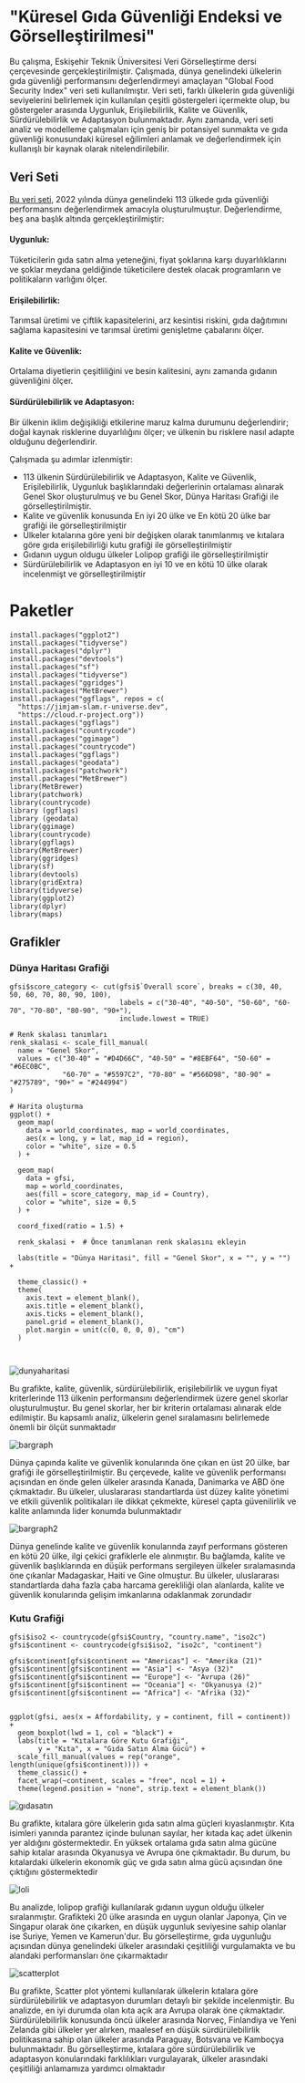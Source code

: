 # "Küresel Gıda Güvenliği Endeksi ve Görselleştirilmesi"

Bu çalışma, Eskişehir Teknik Üniversitesi Veri Görselleştirme dersi çerçevesinde gerçekleştirilmiştir. Çalışmada, dünya genelindeki ülkelerin gıda güvenliği performansını değerlendirmeyi amaçlayan "Global Food Security Index" veri seti kullanılmıştır. Veri seti, farklı ülkelerin gıda güvenliği seviyelerini belirlemek için kullanılan çeşitli göstergeleri içermekte olup, bu göstergeler arasında Uygunluk, Erişilebilirlik, Kalite ve Güvenlik, Sürdürülebilirlik ve Adaptasyon bulunmaktadır. Aynı zamanda, veri seti analiz ve modelleme çalışmaları için geniş bir potansiyel sunmakta ve gıda güvenliği konusundaki küresel eğilimleri anlamak ve değerlendirmek için kullanışlı bir kaynak olarak nitelendirilebilir. 



## Veri Seti

[Bu veri seti](https://impact.economist.com/sustainability/project/food-security-index/), 2022 yılında dünya genelindeki 113 ülkede gıda güvenliği performansını değerlendirmek amacıyla oluşturulmuştur. Değerlendirme, beş ana başlık altında gerçekleştirilmiştir:

#### Uygunluk: 
Tüketicilerin gıda satın alma yeteneğini, fiyat şoklarına karşı duyarlılıklarını ve şoklar meydana geldiğinde tüketicilere destek olacak programların ve politikaların varlığını ölçer.

#### Erişilebilirlik: 
Tarımsal üretimi ve çiftlik kapasitelerini, arz kesintisi riskini, gıda dağıtımını sağlama kapasitesini ve tarımsal üretimi genişletme çabalarını ölçer.

#### Kalite ve Güvenlik:
Ortalama diyetlerin çeşitliliğini ve besin kalitesini, aynı zamanda gıdanın güvenliğini ölçer.

#### Sürdürülebilirlik ve Adaptasyon: 
Bir ülkenin iklim değişikliği etkilerine maruz kalma durumunu değerlendirir; doğal kaynak risklerine duyarlılığını ölçer; ve ülkenin bu risklere nasıl adapte olduğunu değerlendirir.

Çalışmada şu adımlar izlenmiştir:


- 113 ülkenin Sürdürülebilirlik ve Adaptasyon, Kalite ve Güvenlik, Erişilebilirlik, Uygunluk başlıklarındaki değerlerinin ortalaması alınarak Genel Skor oluşturulmuş ve bu Genel Skor, Dünya Haritası Grafiği ile görselleştirilmiştir.
- Kalite ve güvenlik konusunda En iyi 20 ülke ve En kötü 20 ülke bar grafiği ile görselleştirilmiştir
- Ülkeler kıtalarına göre yeni bir değişken olarak tanımlanmış ve kıtalara göre gıda erişilebilirliği kutu grafiği ile görselleştirilmiştir
- Gıdanın uygun oldugu ülkeler Lolipop grafiği ile görselleştirilmiştir
- Sürdürülebilirlik ve Adaptasyon en iyi 10 ve en kötü 10 ülke olarak incelenmişt ve görselleştirilmiştir


# Paketler
```{r, message=FALSE, warning=FALSE}
install.packages("ggplot2")
install.packages("tidyverse")
install.packages("dplyr")
install.packages("devtools")
install.packages("sf")
install.packages("tidyverse")
install.packages("ggridges")
install.packages("MetBrewer")
install.packages("ggflags", repos = c(
  "https://jimjam-slam.r-universe.dev",
  "https://cloud.r-project.org"))
install.packages("ggflags")
install.packages("countrycode")
install.packages("ggimage")
install.packages("countrycode")
install.packages("ggflags")
install.packages("geodata")
install.packages("patchwork")
install.packages("MetBrewer")
library(MetBrewer)
library(patchwork)
library(countrycode)
library (ggflags)
library (geodata)
library(ggimage)
library(countrycode)
library(ggflags)
library(MetBrewer)
library(ggridges)
library(sf)
library(devtools)
library(gridExtra)
library(tidyverse)
library(ggplot2)
library(dplyr)
library(maps)
```
## Grafikler

### Dünya Haritası Grafiği
```
gfsi$score_category <- cut(gfsi$`Overall score`, breaks = c(30, 40, 50, 60, 70, 80, 90, 100),
                           labels = c("30-40", "40-50", "50-60", "60-70", "70-80", "80-90", "90+"),
                           include.lowest = TRUE)

# Renk skalası tanımları
renk_skalasi <- scale_fill_manual(
  name = "Genel Skor",
  values = c("30-40" = "#D4D66C", "40-50" = "#8EBF64", "50-60" = "#6EC0BC", 
             "60-70" = "#5597C2", "70-80" = "#566D98", "80-90" = "#275789", "90+" = "#244994")
)

# Harita oluşturma
ggplot() +
  geom_map(
    data = world_coordinates, map = world_coordinates,
    aes(x = long, y = lat, map_id = region),
    color = "white", size = 0.5
  ) +
  
  geom_map(
    data = gfsi,
    map = world_coordinates,
    aes(fill = score_category, map_id = Country), 
    color = "white", size = 0.5
  ) +
  
  coord_fixed(ratio = 1.5) +
  
  renk_skalasi +  # Önce tanımlanan renk skalasını ekleyin
  
  labs(title = "Dünya Haritasi", fill = "Genel Skor", x = "", y = "") +
  
  theme_classic() +
  theme(
    axis.text = element_blank(),
    axis.title = element_blank(),
    axis.ticks = element_blank(),
    panel.grid = element_blank(),
    plot.margin = unit(c(0, 0, 0, 0), "cm")
  )



```
![dunyaharitasi](https://github.com/berkaycayan/Global-Food-Security-Index-Data-Visualization/assets/130244458/0c4fbe29-5eda-4650-80cd-4ba4330f0611)

Bu grafikte, kalite, güvenlik, sürdürülebilirlik, erişilebilirlik ve uygun fiyat kriterlerinde 113 ülkenin performansını değerlendirmek üzere genel skorlar oluşturulmuştur. Bu genel skorlar, her bir kriterin ortalaması alınarak elde edilmiştir. Bu kapsamlı analiz, ülkelerin genel sıralamasını belirlemede önemli bir ölçüt sunmaktadır 

![bargraph](https://github.com/berkaycayan/Global-Food-Security-Index-Data-Visualization/assets/130244458/1a1aacb5-0485-4dfa-8cd7-2df7300162e8)

Dünya çapında kalite ve güvenlik konularında öne çıkan en üst 20 ülke, bar grafiği ile görselleştirilmiştir. Bu çerçevede, kalite ve güvenlik performansı açısından en önde gelen ülkeler arasında Kanada, Danimarka ve ABD öne çıkmaktadır. Bu ülkeler, uluslararası standartlarda üst düzey kalite yönetimi ve etkili güvenlik politikaları ile dikkat çekmekte, küresel çapta güvenilirlik ve kalite anlamında lider konumda bulunmaktadır

![bargraph2](https://github.com/berkaycayan/Global-Food-Security-Index-Data-Visualization/assets/130244458/9e13fb33-803b-4572-b1f8-786f040b8e81)

Dünya genelinde kalite ve güvenlik konularında zayıf performans gösteren en kötü 20 ülke, ilgi çekici grafiklerle ele alınmıştır. Bu bağlamda, kalite ve güvenlik başlıklarında en düşük performans sergileyen ülkeler sıralamasında öne çıkanlar Madagaskar, Haiti ve Gine olmuştur. Bu ülkeler, uluslararası standartlarda daha fazla çaba harcama gerekliliği olan alanlarda, kalite ve güvenlik konularında gelişim imkanlarına odaklanmak zorundadır

### Kutu Grafiği
```{r}
gfsi$iso2 <- countrycode(gfsi$Country, "country.name", "iso2c")
gfsi$continent <- countrycode(gfsi$iso2, "iso2c", "continent")

gfsi$continent[gfsi$continent == "Americas"] <- "Amerika (21)"
gfsi$continent[gfsi$continent == "Asia"] <- "Asya (32)"
gfsi$continent[gfsi$continent == "Europe"] <- "Avrupa (26)"
gfsi$continent[gfsi$continent == "Oceania"] <- "Okyanusya (2)"
gfsi$continent[gfsi$continent == "Africa"] <- "Afrika (32)"


ggplot(gfsi, aes(x = Affordability, y = continent, fill = continent)) +
  geom_boxplot(lwd = 1, col = "black") + 
  labs(title = "Kıtalara Göre Kutu Grafiği", 
       y = "Kıta", x = "Gıda Satın Alma Gücü") +
  scale_fill_manual(values = rep("orange", length(unique(gfsi$continent)))) +  
  theme_classic() +
  facet_wrap(~continent, scales = "free", ncol = 1) +
  theme(legend.position = "none", strip.text = element_blank())
```  

![gıdasatın](https://github.com/berkaycayan/Global-Food-Security-Index-Data-Visualization/assets/130244458/d5050e3a-ead8-4537-8205-67a2651a46c5)


Bu grafikte, kıtalara göre ülkelerin gıda satın alma güçleri kıyaslanmıştır. Kıta isimleri yanında parantez içinde bulunan sayılar, her kıtada kaç adet ülkenin yer aldığını göstermektedir. En yüksek ortalama gıda satın alma gücüne sahip kıtalar arasında Okyanusya ve Avrupa öne çıkmaktadır. Bu durum, bu kıtalardaki ülkelerin ekonomik güç ve gıda satın alma gücü açısından öne çıktığını göstermektedir

![loli](https://github.com/berkaycayan/Global-Food-Security-Index-Data-Visualization/assets/130244458/2756956f-86d6-48c0-8a58-fdd9db04d1c3)

Bu analizde, lolipop grafiği kullanılarak gıdanın uygun olduğu ülkeler sıralanmıştır. Grafikteki 20 ülke arasında en uygun olanlar Japonya, Çin ve Singapur olarak öne çıkarken, en düşük uygunluk seviyesine sahip olanlar ise Suriye, Yemen ve Kamerun'dur. Bu görselleştirme, gıda uygunluğu açısından dünya genelindeki ülkeler arasındaki çeşitliliği vurgulamakta ve bu alandaki performansları öne çıkarmaktadır

![scatterplot](https://github.com/berkaycayan/Global-Food-Security-Index-Data-Visualization/assets/130244458/aaa49088-7a0c-48bc-9d71-72c46719db2f)


Bu grafikte, Scatter plot yöntemi kullanılarak ülkelerin kıtalara göre sürdürülebilirlik ve adaptasyon durumları detaylı bir şekilde incelenmiştir. Bu analizde, en iyi durumda olan kıta açık ara Avrupa olarak öne çıkmaktadır. Sürdürülebilirlik konusunda öncü ülkeler arasında Norveç, Finlandiya ve Yeni Zelanda gibi ülkeler yer alırken, maalesef en düşük sürdürülebilirlik politikasına sahip olan ülkeler arasında Paraguay, Botsvana ve Kamboçya bulunmaktadır. Bu görselleştirme, kıtalara göre sürdürülebilirlik ve adaptasyon konularındaki farklılıkları vurgulayarak, ülkeler arasındaki çeşitliliği anlamamıza yardımcı olmaktadır




